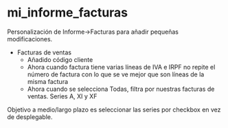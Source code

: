 # mi_informe_facturas
Personalización de Informe->Facturas para añadir pequeñas modificaciones.
<ul>
<li>Facturas de ventas
<ul>
<li>Añadido código cliente
<li>Ahora cuando factura tiene varias líneas de IVA e IRPF no repite el número de factura con lo que se ve mejor que son líneas de la misma factura
<li>Ahora cuando se selecciona Todas, filtra por nuestras facturas de ventas. Series A, XI y XF
</ul>
</ul>
Objetivo a medio/largo plazo es seleccionar las series por checkbox en vez de desplegable.